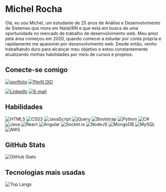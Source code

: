 # Michel Rocha
Olá, eu sou Michel, um estudante de 25 anos de Análise e Desenvolvimento de Sistemas que mora em Natal/RN e que está em busca de uma oportunidade no mercado de trabalho de desenvolvimento web. Meu amor pela área começou em 2020, quando comecei a estudar por conta própria e rapidamente me apaixonei por desenvolvimento web. Desde então, venho trabalhando duro para alcançar meu objetivo e estou constantemente atualizando minhas habilidades por meio de cursos e projetos.

## Conecte-se comigo
[![portfolio](https://img.shields.io/badge/my_portfolio-bd4520?style=for-the-badge&logoColor=white)](https://michelrocha-dev.netlify.app) [![Perfil DIO](https://img.shields.io/badge/-Meu%20Perfil%20na%20DIO-30A3DC?style=for-the-badge)](https://web.dio.me/users/michelrocha502/)

[![LinkedIn](https://img.shields.io/badge/LinkedIn-000?style=for-the-badge&logo=linkedin&logoColor=0E76A8)](https://www.linkedin.com/in/michel-rocha-01b550210//) [![E-mail](https://img.shields.io/badge/-Email-000?style=for-the-badge&logo=microsoft-outlook&logoColor=E94D5F)](mailto:michelrocha502@gmail.com) 



## Habilidades
![HTML5](https://img.shields.io/badge/HTML5-000?style=for-the-badge&logo=html5) ![CSS3](https://img.shields.io/badge/CSS3-000?style=for-the-badge&logo=css3&logoColor=264CE4) ![JavaScript](https://img.shields.io/badge/JavaScript-000?style=for-the-badge&logo=javascript) ![jQuery](https://img.shields.io/badge/jquery-000.svg?style=for-the-badge&logo=jquery&logoColor=%230769AD) ![Bootstrap](https://img.shields.io/badge/bootstrap-000.svg?style=for-the-badge&logo=bootstrap&logoColor=%238511FA) ![Python](https://img.shields.io/badge/Python-000?style=for-the-badge&logo=python) ![C#](https://img.shields.io/badge/C%23-000?style=for-the-badge&logo=c-sharp&logoColor=823085) 	![Java](https://img.shields.io/badge/Java-000?style=for-the-badge&logo=java) ![React](https://img.shields.io/badge/React-000?style=for-the-badge&logo=react) ![Angular](https://img.shields.io/badge/Angular-000?style=for-the-badge&logo=angular&logoColor=C3002F) ![Socket.io](https://img.shields.io/badge/Socket.io-black?style=for-the-badge&logo=socket.io&badgeColor=010101) ![NodeJS](https://img.shields.io/badge/node.js-000?style=for-the-badge&logo=node.js&logoColor=green) ![MongoDB](https://img.shields.io/badge/MongoDB-000.svg?style=for-the-badge&logo=mongodb&logoColor=green) ![MySQL](https://img.shields.io/badge/mysql-000.svg?style=for-the-badge&logo=mysql&logoColor=white) ![AWS](https://img.shields.io/badge/AWS-000.svg?style=for-the-badge&logo=amazon-aws&logoColor=%23FF9900)


## GitHub Stats

![GitHub Stats](https://github-readme-stats.vercel.app/api?username=MichelRLima&theme=transparent&bg_color=000&border_color=30A3DC&show_icons=true&icon_color=30A3DC&title_color=E94D5F&text_color=FFF)


## Tecnologias mais usadas
![Top Langs](https://github-readme-stats-git-masterrstaa-rickstaa.vercel.app/api/top-langs/?username=MichelRLima&bg_color=000&border_color=30A3DC&title_color=E94D5F&text_color=FFF)
